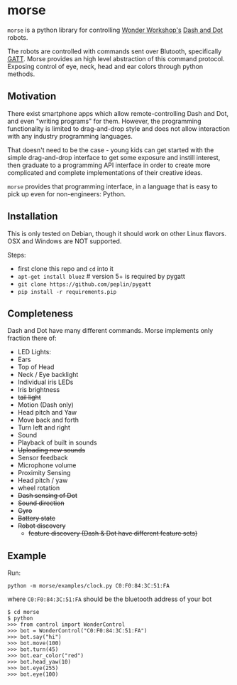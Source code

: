 # morse
`morse` is a python library for controlling [Wonder Workshop's](https://www.makewonder.com/)
[Dash and Dot](https://www.makewonder.com/?gclid=CPOO8bC8k8oCFdaRHwodPeMIZg) robots.

The robots are controlled with commands sent over Blutooth, specifically [GATT](https://developer.bluetooth.org/TechnologyOverview/Pages/GATT.aspx). Morse provides an high level abstraction of this command protocol. Exposing control of eye, neck, head and ear colors through python methods.

## Motivation
There exist smartphone apps which allow remote-controlling Dash and Dot, and even "writing programs" for them.
However, the programming functionality is limited to drag-and-drop style and does not allow interaction with
any industry programming languages.

That doesn't need to be the case - young kids can get started with the simple
drag-and-drop interface to get some exposure and instill interest, then graduate to a programming API interface in order
to create more complicated and complete implementations of their creative ideas.

`morse` provides that programming interface, in a language that is easy to pick up even for non-engineers: Python.

## Installation
This is only tested on Debian, though it should work on other Linux flavors. OSX and Windows are NOT supported.

Steps:

 * first clone this repo and `cd` into it
 * `apt-get install bluez`  # version 5+ is required by pygatt
 * `git clone https://github.com/peplin/pygatt`
 * `pip install -r requirements.pip`

## Completeness
Dash and Dot have many different commands. Morse implements only fraction there of:

 * LED Lights:
  * Ears
  * Top of Head
  * Neck / Eye backlight
  * Individual iris LEDs
  * Iris brightness
  * ~~tail light~~
 * Motion (Dash only)
  * Head pitch and Yaw
  * Move back and forth
  * Turn left and right
 * Sound
  * Playback of built in sounds
  * ~~Uploading new sounds~~
 * Sensor feedback
  * Microphone volume
  * Proximity Sensing
  * Head pitch / yaw
  * wheel rotation
  * ~~Dash sensing of Dot~~
  * ~~Sound direction~~
  * ~~Gyro~~
  * ~~Battery state~~
 * ~~Robot discovery~~
   * ~~feature discovery (Dash & Dot have different feature sets)~~


## Example
Run:

```
python -m morse/examples/clock.py C0:F0:84:3C:51:FA
```

where `C0:F0:84:3C:51:FA` should be the bluetooth address of your bot

```
$ cd morse
$ python
>>> from control import WonderControl
>>> bot = WonderControl("C0:F0:84:3C:51:FA")
>>> bot.say("hi")
>>> bot.move(100)
>>> bot.turn(45)
>>> bot.ear_color("red")
>>> bot.head_yaw(10)
>>> bot.eye(255)
>>> bot.eye(100)
```
